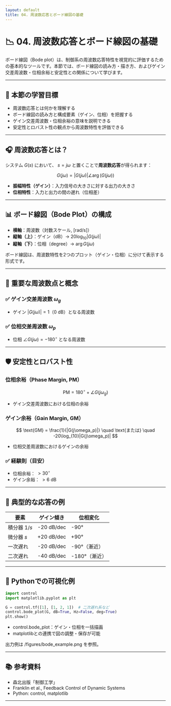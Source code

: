 ```yaml
---
layout: default
title: 04. 周波数応答とボード線図の基礎
---
```


<!-- MathJax support for both inline and block math -->
<script type="text/javascript">
  window.MathJax = {
    tex: { inlineMath: [['$', '$'], ['\\(', '\\)']] },
    svg: { fontCache: 'global' }
  };
</script>
<script type="text/javascript"
  async
  src="https://cdn.jsdelivr.net/npm/mathjax@3/es5/tex-mml-chtml.js">
</script>

# 📉 04. 周波数応答とボード線図の基礎

ボード線図（Bode plot）は、制御系の周波数応答特性を視覚的に評価するための基本的なツールです。本節では、ボード線図の読み方・描き方、およびゲイン交差周波数・位相余裕と安定性との関係について学びます。

---

## 🎯 本節の学習目標

- 周波数応答とは何かを理解する
- ボード線図の読み方と構成要素（ゲイン、位相）を把握する
- ゲイン交差周波数・位相余裕の意味を説明できる
- 安定性とロバスト性の観点から周波数特性を評価できる

---

## 🎧 周波数応答とは？

システム $G(s)$  において、 $s = j\omega$ と置くことで**周波数応答**が得られます：

$$
G(j\omega) = |G(j\omega)| \angle \arg(G(j\omega))
$$

- **振幅特性（ゲイン）**：入力信号の大きさに対する出力の大きさ
- **位相特性**：入力と出力の間の遅れ（位相差）

---

## 📊 ボード線図（Bode Plot）の構成

- **横軸**：周波数（対数スケール, [rad/s]）
- **縦軸（上）**：ゲイン（dB）→  $20 \log_{10} |G(j\omega)|$
- **縦軸（下）**：位相（degree）→  $\arg G(j\omega)$

ボード線図は、周波数特性を2つのプロット（ゲイン・位相）に分けて表示する形式です。

---

## 🧠 重要な周波数点と概念

### ✅ ゲイン交差周波数  $\omega_g$

- ゲイン $|G(j\omega)| = 1$（0 dB）となる周波数

### ✅ 位相交差周波数  $\omega_p$

- 位相  $\angle G(j\omega) = -180^\circ$  となる周波数

---

## 🛡️ 安定性とロバスト性

### 位相余裕（Phase Margin, PM）

$$
\text{PM} = 180^\circ + \angle G(j\omega_g)
$$

- ゲイン交差周波数における位相の余裕

### ゲイン余裕（Gain Margin, GM）

$$
\text{GM} = \frac{1}{|G(j\omega_p)|} \quad \text{または} \quad -20\log_{10}|G(j\omega_p)|
$$

- 位相交差周波数におけるゲインの余裕

### ✅ 経験則（目安）

- 位相余裕： $> 30^\circ$  
- ゲイン余裕： $> 6$ dB  

---

## 🔧 典型的な応答の例

| 要素         | ゲイン傾き | 位相変化 |
|--------------|------------|----------|
| 積分器 $1/s$ | -20 dB/dec | -90°     |
| 微分器 $s$   | +20 dB/dec | +90°     |
| 一次遅れ     | -20 dB/dec | -90°（漸近） |
| 二次遅れ     | -40 dB/dec | -180°（漸近） |

---

## 🧪 Pythonでの可視化例

```python
import control
import matplotlib.pyplot as plt

G = control.tf([1], [1, 2, 1])  # 二次遅れ系など
control.bode_plot(G, dB=True, Hz=False, deg=True)
plt.show()
```

- control.bode_plot：ゲイン・位相を一括描画
- matplotlibとの連携で図の調整・保存が可能

出力例は /figures/bode_example.png を参照。

---

## 📚 参考資料
- 森北出版「制御工学」
- Franklin et al., Feedback Control of Dynamic Systems
- Python: control, matplotlib

---
